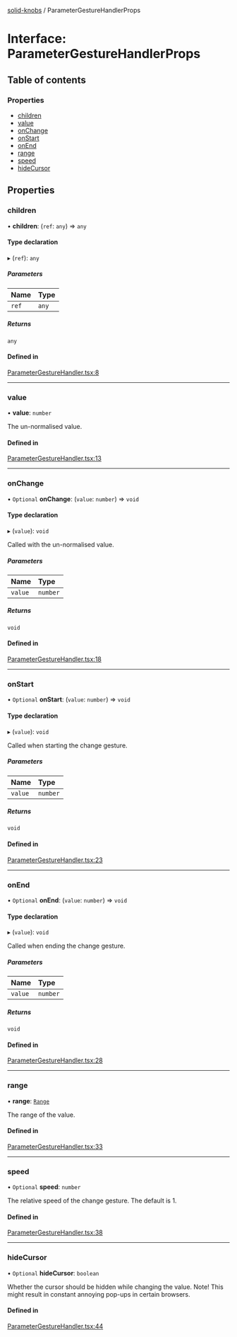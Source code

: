 [solid-knobs](../README.md) / ParameterGestureHandlerProps

# Interface: ParameterGestureHandlerProps

## Table of contents

### Properties

- [children](ParameterGestureHandlerProps.md#children)
- [value](ParameterGestureHandlerProps.md#value)
- [onChange](ParameterGestureHandlerProps.md#onchange)
- [onStart](ParameterGestureHandlerProps.md#onstart)
- [onEnd](ParameterGestureHandlerProps.md#onend)
- [range](ParameterGestureHandlerProps.md#range)
- [speed](ParameterGestureHandlerProps.md#speed)
- [hideCursor](ParameterGestureHandlerProps.md#hidecursor)

## Properties

### children

• **children**: (`ref`: `any`) => `any`

#### Type declaration

▸ (`ref`): `any`

##### Parameters

| Name | Type |
| :------ | :------ |
| `ref` | `any` |

##### Returns

`any`

#### Defined in

[ParameterGestureHandler.tsx:8](https://github.com/tahti-studio/solid-knobs/blob/4144996/src/ParameterGestureHandler.tsx#L8)

___

### value

• **value**: `number`

The un-normalised value.

#### Defined in

[ParameterGestureHandler.tsx:13](https://github.com/tahti-studio/solid-knobs/blob/4144996/src/ParameterGestureHandler.tsx#L13)

___

### onChange

• `Optional` **onChange**: (`value`: `number`) => `void`

#### Type declaration

▸ (`value`): `void`

Called with the un-normalised value.

##### Parameters

| Name | Type |
| :------ | :------ |
| `value` | `number` |

##### Returns

`void`

#### Defined in

[ParameterGestureHandler.tsx:18](https://github.com/tahti-studio/solid-knobs/blob/4144996/src/ParameterGestureHandler.tsx#L18)

___

### onStart

• `Optional` **onStart**: (`value`: `number`) => `void`

#### Type declaration

▸ (`value`): `void`

Called when starting the change gesture.

##### Parameters

| Name | Type |
| :------ | :------ |
| `value` | `number` |

##### Returns

`void`

#### Defined in

[ParameterGestureHandler.tsx:23](https://github.com/tahti-studio/solid-knobs/blob/4144996/src/ParameterGestureHandler.tsx#L23)

___

### onEnd

• `Optional` **onEnd**: (`value`: `number`) => `void`

#### Type declaration

▸ (`value`): `void`

Called when ending the change gesture.

##### Parameters

| Name | Type |
| :------ | :------ |
| `value` | `number` |

##### Returns

`void`

#### Defined in

[ParameterGestureHandler.tsx:28](https://github.com/tahti-studio/solid-knobs/blob/4144996/src/ParameterGestureHandler.tsx#L28)

___

### range

• **range**: [`Range`](../README.md#range)

The range of the value.

#### Defined in

[ParameterGestureHandler.tsx:33](https://github.com/tahti-studio/solid-knobs/blob/4144996/src/ParameterGestureHandler.tsx#L33)

___

### speed

• `Optional` **speed**: `number`

The relative speed of the change gesture. The default is 1.

#### Defined in

[ParameterGestureHandler.tsx:38](https://github.com/tahti-studio/solid-knobs/blob/4144996/src/ParameterGestureHandler.tsx#L38)

___

### hideCursor

• `Optional` **hideCursor**: `boolean`

Whether the cursor should be hidden while changing the value.
Note! This might result in constant annoying pop-ups in certain browsers.

#### Defined in

[ParameterGestureHandler.tsx:44](https://github.com/tahti-studio/solid-knobs/blob/4144996/src/ParameterGestureHandler.tsx#L44)
